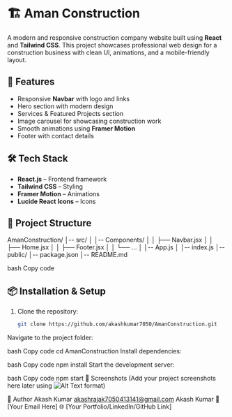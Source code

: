 # 🏗️ Aman Construction

A modern and responsive construction company website built using **React** and **Tailwind CSS**. This project showcases professional web design for a construction business with clean UI, animations, and a mobile-friendly layout.  



## 🚀 Features
- Responsive **Navbar** with logo and links  
- Hero section with modern design  
- Services & Featured Projects section  
- Image carousel for showcasing construction work  
- Smooth animations using **Framer Motion**  
- Footer with contact details  

## 🛠️ Tech Stack
- **React.js** – Frontend framework  
- **Tailwind CSS** – Styling  
- **Framer Motion** – Animations  
- **Lucide React Icons** – Icons  

## 📂 Project Structure
AmanConstruction/
│-- src/
│ │-- Components/
│ │ ├── Navbar.jsx
│ │ ├── Home.jsx
│ │ ├── Footer.jsx
│ │ └── ...
│ │-- App.js
│ │-- index.js
│-- public/
│-- package.json
│-- README.md

bash
Copy code

## 📦 Installation & Setup
1. Clone the repository:
   ```bash
   git clone https://github.com/akashkumar7050/AmanConstruction.git
Navigate to the project folder:

bash
Copy code
cd AmanConstruction
Install dependencies:

bash
Copy code
npm install
Start the development server:

bash
Copy code
npm start
📸 Screenshots
(Add your project screenshots here later using ![Alt Text](image-link) format)

🙌 Author
Akash Kumar 
akashrajak7050413141@gmail.com
Akash Kumar
📧 [Your Email Here]
🌐 [Your Portfolio/LinkedIn/GitHub Link]
